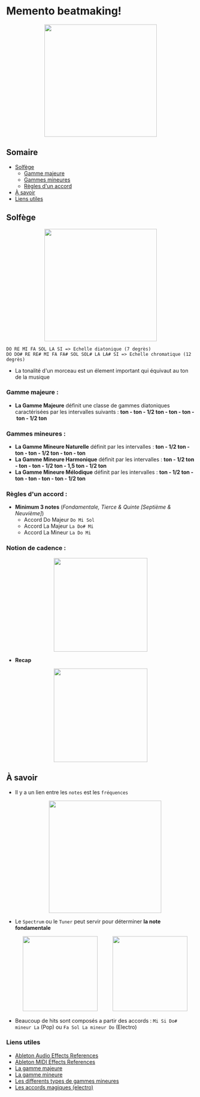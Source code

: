 # Memento beatmaking!
<div align=center><img src="http://happywebbee.com/wp-content/uploads/2017/06/beat-for-sale.jpg" height=300/></div>

## Somaire
- [Solfège](#Solfège)
	- [Gamme majeure](#gamme-majeure-)
	- [Gammes mineures](#gammes-mineures-)
	- [Règles d'un accord](#règles-dun-accord-)
- [À savoir](#à-savoir)
- [Liens utiles](#Liens-utiles)
## Solfège
<div align=center><img src="http://blog.carpediese.fr/wp-content/uploads/2013/09/touches-du-piano.jpg" height=300/></div>

	DO RE MI FA SOL LA SI => Echelle diatonique (7 degrès)
	DO DO# RE RE# MI FA FA# SOL SOL# LA LA# SI => Echelle chromatique (12 degrès)

- La tonalité d'un morceau est un élement important qui équivaut au ton de la musique

### Gamme majeure :
-  **La Gamme Majeure** définit une classe de gammes diatoniques caractérisées par les intervalles suivants : 
**ton&nbsp;-&nbsp;ton&nbsp;-&nbsp;1/2&nbsp;ton&nbsp;-&nbsp;ton&nbsp;-&nbsp;ton&nbsp;-&nbsp;ton&nbsp;-&nbsp;1/2&nbsp;ton**

### Gammes mineures :
- **La Gamme Mineure Naturelle** définit par les intervalles : **ton - 1/2 ton - ton - ton - 1/2 ton - ton - ton**
- **La Gamme Mineure Harmonique** définit par les intervalles : **ton - 1/2 ton - ton - ton - 1/2 ton - 1,5 ton - 1/2 ton**
- **La Gamme Mineure Mélodique** définit par les intervalles : **ton - 1/2 ton - ton - ton - ton - ton - 1/2 ton**

### Règles d'un accord :
- **Minimum 3 notes** (*Fondamentale, Tierce & Quinte* *[Septième & Neuvième]*)
	- Accord Do Majeur `Do Mi Sol` 
	- Accord La Majeur `La Do# Mi`
	- Accord La Mineur `La Do Mi`

### Notion de cadence :
<div align=center><img src="https://composer-sa-musique.fr/wp-content/uploads/2014/03/sch%C3%A9ma-2.jpg" height=250/></div>

- **Recap**
<div align=center><img src="https://composer-sa-musique.fr/wp-content/uploads/2014/03/sch%C3%A9ma-8.jpg" height=250/></div>

## À savoir
- Il y a un lien entre les  `notes` est les `fréquences`

	<div align=center><img src="http://tpe-la-mesure.e-monsite.com/medias/images/lh-1.jpg" height=300/></div>
- Le `Spectrum` ou le `Tuner` peut servir pour déterminer **la note fondamentale**

	<div align=center><img src="https://i.ytimg.com/vi/YLjgI0nP-Ag/maxresdefault.jpg" height=200/>&nbsp;&nbsp;&nbsp;&nbsp;&nbsp;&nbsp;&nbsp;&nbsp;&nbsp;&nbsp;<img src="https://i.ytimg.com/vi/TQvLzFb-GBA/hqdefault.jpg" height=200/></div>
	
- Beaucoup de hits sont composés a partir des accords : `Mi Si Do# mineur La` (Pop) ou `Fa Sol La mineur Do` (Electro)
### Liens utiles
- [Ableton Audio Effects References](https://www.ableton.com/en/manual/live-audio-effect-reference/) 
- [Ableton MIDI Effects References](https://www.ableton.com/en/manual/live-midi-effect-reference/) 
- [La gamme majeure](http://www.solfego.fr/la-gamme-majeure.htm)
- [La gamme mineure](http://www.solfego.fr/la-gamme-mineure.htm)
- [Les differents types de gammes mineures](https://composer-sa-musique.fr/les-differents-types-de-gammes-mineures/)
- [Les accords magiques (electro)](http://le-son-ableton.fr/wp-content/uploads/2012/12/accods-electro.jpg)
